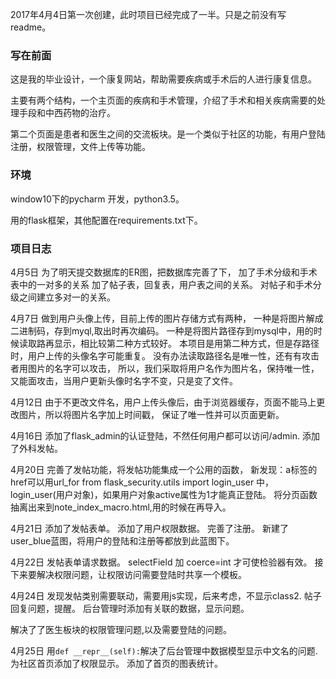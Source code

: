 2017年4月4日第一次创建，此时项目已经完成了一半。只是之前没有写readme。

### 写在前面

这是我的毕业设计，一个康复网站，帮助需要疾病或手术后的人进行康复信息。

主要有两个结构，一个主页面的疾病和手术管理，介绍了手术和相关疾病需要的处理手段和中西药物的治疗。

第二个页面是患者和医生之间的交流板块。是一个类似于社区的功能，有用户登陆注册，权限管理，文件上传等功能。

### 环境

window10下的pycharm 开发，python3.5。

用的flask框架，其他配置在requirements.txt下。

### 项目日志
4月5日
为了明天提交数据库的ER图，把数据库完善了下，
加了手术分级和手术表中的一对多的关系
加了帖子表，回复表，用户表之间的关系。
对帖子和手术分级之间建立多对一的关系。

4月7日
做到用户头像上传，目前上传的图片存储方式有两种，
一种是将图片解成二进制码，存到myql,取出时再次编码。
一种是将图片路径存到mysql中，用的时候读取路再显示，相比较第二种方式较好。
本项目是用第二种方式，但是存路径时，用户上传的头像名字可能重复。
没有办法读取路径名是唯一性，还有有攻击者用图片的名字可以攻击，
所以，我们采取将用户名作为图片名，保持唯一性，又能面攻击，当用户更新头像时名字不变，只是变了文件。

4月12日
由于不更改文件名，用户上传头像后，由于浏览器缓存，页面不能马上更改图片，所以将图片名字加上时间戳，
保证了唯一性并可以页面更新。

4月16日
添加了flask_admin的认证登陆，不然任何用户都可以访问/admin.
添加了外科发帖。

4月20日 
完善了发帖功能，将发帖功能集成一个公用的函数，
新发现：a标签的href可以用url_for
from flask_security.utils import login_user
中，login_user(用户对象)，如果用户对象active属性为1才能真正登陆。
将分页函数抽离出来到note_index_macro.html,用的时候在再导入。

4月21日
添加了发帖表单。
添加了用户权限数据。
完善了注册。
新建了user_blue蓝图，将用户的登陆和注册等都放到此蓝图下。

4月22日
发帖表单请求数据。
selectField 加 coerce=int 才可使检验器有效。
接下来要解决权限问题，让权限访问需要登陆时共享一个模板。

4月24日 
发现发帖类别需要联动，需要用js实现，后来考虑，不显示class2.
帖子回复问题，提醒。
后台管理时添加有关联的数据，显示问题。

解决了了医生板块的权限管理问题,以及需要登陆的问题。

4月25日
用`def __repr__(self):`解决了后台管理中数据模型显示中文名的问题.
为社区首页添加了权限显示。
添加了首页的图表统计。